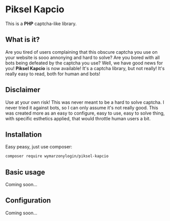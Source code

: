 # Piksel Kapcio
This is a **PHP** captcha-like library.
## What is it?
Are you tired of users complaining that this obscure captcha you use on your website is sooo annonying and hard to solve? Are you bored with all bots being defeated by the captcha you use? Well, we have good news for you! **Piksel Kapcio** is now available! It's a captcha library, but not really! It's really easy to read, both for human and bots! 
## Disclaimer
Use at your own risk!
This was never meant to be a hard to solve captcha. I never tried it against bots, so I can only assume it's not really good. This was created more as an easy to configure, easy to use, easy to solve thing, with specific esthetics applied, that would throttle human users a bit.
## Installation
Easy peasy, just use composer:
```bash
composer require wymarzonylogin/piksel-kapcio
```
## Basic usage
Coming soon...
## Configuration
Coming soon...
